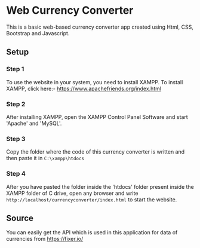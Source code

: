# Web Currency Converter

This is a basic web-based currency converter app created using Html, CSS,
Bootstrap and Javascript. 

## Setup
### Step 1
To use the website in your system, you need to install XAMPP. To install XAMPP, click here:- https://www.apachefriends.org/index.html
### Step 2
After installing XAMPP, open the XAMPP Control Panel Software and start 'Apache' and 'MySQL'.
### Step 3
Copy the folder where the code of this currency converter is written and then paste it in `C:\xampp\htdocs`
### Step 4
After you have pasted the folder inside the 'htdocs' folder present inside the XAMPP folder of C drive, open any browser and write `http://localhost/currencyconverter/index.html` to start the website.

## Source
You can easily get the API which is used in this application for data of currencies from https://fixer.io/

